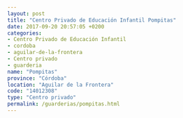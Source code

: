 ```yaml
---
layout: post
title: "Centro Privado de Educación Infantil Pompitas"
date: 2017-09-20 20:57:05 +0200
categories:
- Centro Privado de Educación Infantil
- cordoba
- aguilar-de-la-frontera
- Centro privado
- guarderia
name: "Pompitas"
province: "Córdoba"
location: "Aguilar de la Frontera"
code: "14012308"
type: "Centro privado"
permalink: /guarderias/pompitas.html
---
```

